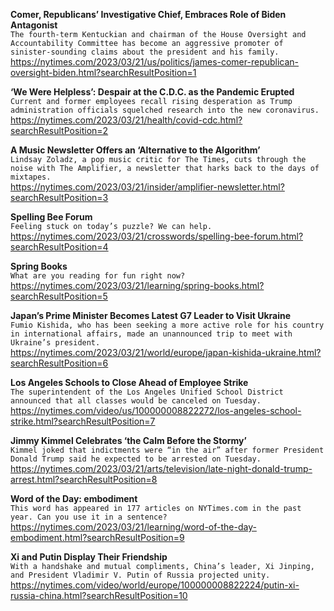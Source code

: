 **Comer, Republicans’ Investigative Chief, Embraces Role of Biden Antagonist**\
`The fourth-term Kentuckian and chairman of the House Oversight and Accountability Committee has become an aggressive promoter of sinister-sounding claims about the president and his family.`\
https://nytimes.com/2023/03/21/us/politics/james-comer-republican-oversight-biden.html?searchResultPosition=1

**‘We Were Helpless’: Despair at the C.D.C. as the Pandemic Erupted**\
`Current and former employees recall rising desperation as Trump administration officials squelched research into the new coronavirus.`\
https://nytimes.com/2023/03/21/health/covid-cdc.html?searchResultPosition=2

**A Music Newsletter Offers an ‘Alternative to the Algorithm’**\
`Lindsay Zoladz, a pop music critic for The Times, cuts through the noise with The Amplifier, a newsletter that harks back to the days of mixtapes.`\
https://nytimes.com/2023/03/21/insider/amplifier-newsletter.html?searchResultPosition=3

**Spelling Bee Forum**\
`Feeling stuck on today’s puzzle? We can help.`\
https://nytimes.com/2023/03/21/crosswords/spelling-bee-forum.html?searchResultPosition=4

**Spring Books**\
`What are you reading for fun right now?`\
https://nytimes.com/2023/03/21/learning/spring-books.html?searchResultPosition=5

**Japan’s Prime Minister Becomes Latest G7 Leader to Visit Ukraine**\
`Fumio Kishida, who has been seeking a more active role for his country in international affairs, made an unannounced trip to meet with Ukraine’s president.`\
https://nytimes.com/2023/03/21/world/europe/japan-kishida-ukraine.html?searchResultPosition=6

**Los Angeles Schools to Close Ahead of Employee Strike**\
`The superintendent of the Los Angeles Unified School District announced that all classes would be canceled on Tuesday.`\
https://nytimes.com/video/us/100000008822272/los-angeles-school-strike.html?searchResultPosition=7

**Jimmy Kimmel Celebrates ‘the Calm Before the Stormy’**\
`Kimmel joked that indictments were “in the air” after former President Donald Trump said he expected to be arrested on Tuesday.`\
https://nytimes.com/2023/03/21/arts/television/late-night-donald-trump-arrest.html?searchResultPosition=8

**Word of the Day: embodiment**\
`This word has appeared in 177 articles on NYTimes.com in the past year. Can you use it in a sentence?`\
https://nytimes.com/2023/03/21/learning/word-of-the-day-embodiment.html?searchResultPosition=9

**Xi and Putin Display Their Friendship**\
`With a handshake and mutual compliments, China’s leader, Xi Jinping, and President Vladimir V. Putin of Russia projected unity.`\
https://nytimes.com/video/world/europe/100000008822224/putin-xi-russia-china.html?searchResultPosition=10

